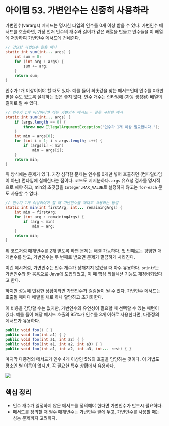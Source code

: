 # 아이템 53. 가변인수는 신중히 사용하라
가변인수(varargs) 메서드는 명시한 타입의 인수를 0개 이상 받을 수 있다. 가변인수 메서드를 호출하면, 가장 먼저 인수의 개수와 길이가 같은 배열을 만들고 인수들을 이 배열에 저장하여 가변인수 메서드에 건네준다.

```java
// 간단한 가변인수 활용 예시
static int sum(int... args) {
    int sum = 0;
    for (int arg : args) {
        sum += arg;
    }
    return sum;
}
```
인수가 1개 이상이어야 할 때도 있다. 예를 들어 최솟값을 찾는 메서드인데 인수를 0개만 받을 수도 있도록 설계하는 것은 좋지 않다. 인수 개수는 런타임에 (자동 생성된) 배열의 길이로 알 수 있다.

```java
// 인수가 1개 이상이어야 하는 가변인수 메서드 - 잘못 구현한 예시
static int sum(int... args) {
    if (args.length == 0) {
        throw new IllegalArgumentException("인수가 1개 이상 필요합니다.");
    }
    int min = args[0];
    for (int i = 1; i < args.length; i++) {
        if (args[i] < min)
            min = args[i];
    }
    return min;
}
```
위 방식에는 문제가 있다. 가장 심각한 문제는 인수를 0개만 넣어 호출하면 (컴파일타임이 아닌) 런타임에 실패한다는 점이다. 코드도 지저분하다. `args` 유효성 검사를 명시적으로 해야 하고, min의 초깃값을 `Integer.MAX_VALUE`로 설정하지 않고는 `for-each` 문도 사용할 수 없다.

```java
// 인수가 1개 이상이어야 할 때 가변인수를 제대로 사용하는 방법
static int min(int firstArg, int... remainingArgs) {
    int min = firstArg;
    for (int arg : remainingArgs) {
        if (arg < min)
            min = arg;
    }
    return min;
}
```
위 코드처럼 매개변수를 2개 받도록 하면 문제는 해결 가능하다. 첫 번째로는 평범한 매개변수를 받고, 가변인수는 두 번째로 받으면 문제가 깔끔하게 사라진다.

이런 예시처럼, 가변인수는 인수 개수가 정해지지 않았을 때 아주 유용하다. `printf`는 가변인수와 한 묶음으로 Java에 도입되었고, 이 때 핵심 리플렉션 기능도 재정비되었다고 한다.

하지만 성능에 민감한 상황이라면 가변인수가 걸림돌이 될 수 있다. 가변인수 메서드는 호출될 때마다 배열을 새로 하나 할당하고 초기화한다.

이 비용을 감당할 수는 없지만, 가변인수의 유연성이 필요할 때 선택할 수 있는 패턴이 있다. 예를 들어 해당 메서드 호출의 95%가 인수를 3개 이하로 사용한다면, 다중정의 메서드가 유용하다.

```java
public void foo() { }
public void foo(int a1) { }
public void foo(int a1, int a2) { }
public void foo(int a1, int a2, int a3) { }
public void foo(int a1, int a2, int a3, int... rest) { }
```
마지막 다중정의 메서드가 인수 4개 이상인 5%의 호출을 담당하는 것이다. 이 기법도 평소엔 별 이득이 없지만, 꼭 필요한 특수 상황에서 유용하다.

![](https://velog.velcdn.com/images/songs4805/post/58434490-fecd-4e4e-9585-288feb897e56/image.png)

## 핵심 정리
- 인수 개수가 일정하지 않은 메서드를 정의해야 한다면 가변인수가 반드시 필요하다.
- 메서드를 정의할 때 필수 매개변수는 가변인수 앞에 두고, 가변인수를 사용할 때는 성능 문제까지 고려하자.
